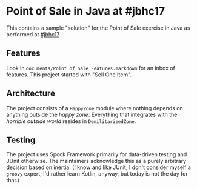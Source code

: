 # Point of Sale in Java at \#jbhc17

This contains a sample "solution" for the Point of Sale exercise in Java
as performed at [#jbhc17](https://twitter.com/search?q=%23jbhc17).

## Features

Look in `documents/Point of Sale Features.markdown` for an inbox of
features. This project started with "Sell One Item".

## Architecture

The project consists of a `HappyZone` module where nothing
depends on anything outside the _happy zone_. Everything that integrates
with the _horrible outside world_ resides in `DemilitarizedZone`.

## Testing

The project uses Spock Framework primarily for data-driven testing
and JUnit otherwise. The maintainers acknowledge this as a purely
arbitrary decision based on inertia. (I know and like JUnit; I don't
consider myself a `groovy` expert; I'd rather learn Kotlin, anyway,
but today is not the day for that.)

